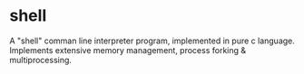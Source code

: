 # shell
A "shell" comman line interpreter program, implemented in pure c language. Implements extensive memory management, process forking &amp; multiprocessing.

